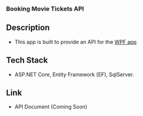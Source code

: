 ### Booking Movie Tickets API 

## Description 
- This app is built to provide an API for the [WPF app](https://github.com/peterPain01/MovieTickets)

## Tech Stack 
- ASP.NET Core, Entity Framework (EF), SqlServer.

## Link 
- API Document (Coming Soon)
